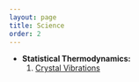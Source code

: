 ```yaml
---
layout: page
title: Science
order: 2
---
```


* **Statistical Thermodynamics:** 
    1. [Crystal Vibrations](Science/Crystal_Vibrations.md)

